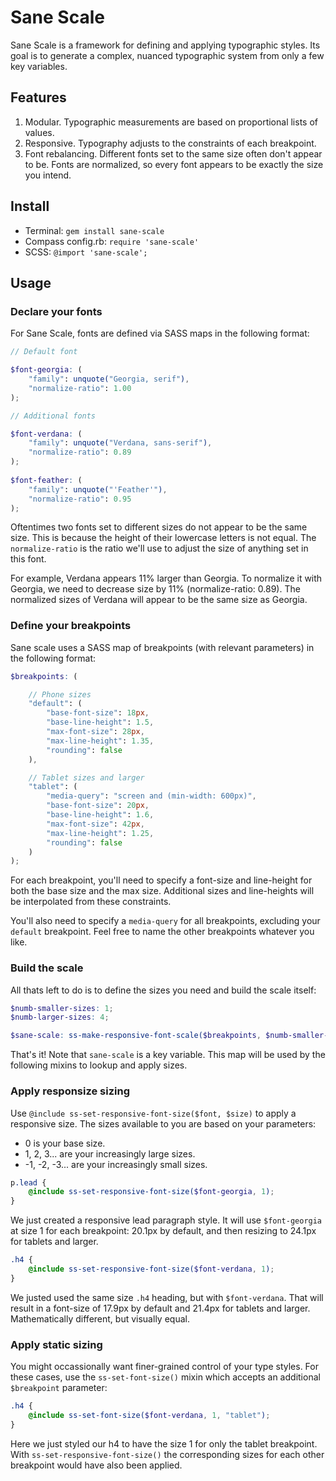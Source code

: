 # Sane Scale

Sane Scale is a framework for defining and applying typographic styles. Its goal is to generate a complex, nuanced typographic system from only a few key variables. 

## Features

1. Modular. Typographic measurements are based on proportional lists of values. 
2. Responsive. Typography adjusts to the constraints of each breakpoint.
3. Font rebalancing. Different fonts set to the same size often don't appear to be. Fonts are normalized, so every font appears to be exactly the size you intend.

## Install 

* Terminal: `gem install sane-scale`
* Compass config.rb: `require 'sane-scale'`
* SCSS: `@import 'sane-scale';`

## Usage

### Declare your fonts

For Sane Scale, fonts are defined via SASS maps in the following format:

```scss
// Default font

$font-georgia: (
	"family": unquote("Georgia, serif"),
	"normalize-ratio": 1.00
); 

// Additional fonts

$font-verdana: (
	"family": unquote("Verdana, sans-serif"),
	"normalize-ratio": 0.89
);
 
$font-feather: (
	"family": unquote("'Feather'"),
	"normalize-ratio": 0.95
);
```

Oftentimes two fonts set to different sizes do not appear to be the same size. This is because the height of their lowercase letters is not equal. The `normalize-ratio` is the ratio we'll use to adjust the size of anything set in this font. 

For example, Verdana appears 11% larger than Georgia. To normalize it with Georgia, we need to decrease size by 11% (normalize-ratio: 0.89). The normalized sizes of Verdana will appear to be the same size as Georgia.

### Define your breakpoints

Sane scale uses a SASS map of breakpoints (with relevant parameters) in the following format:

```scss
$breakpoints: (	

	// Phone sizes
	"default": (
		"base-font-size": 18px,
		"base-line-height": 1.5,
		"max-font-size": 28px,
		"max-line-height": 1.35,
		"rounding": false
	),

	// Tablet sizes and larger
	"tablet": (
		"media-query": "screen and (min-width: 600px)",
		"base-font-size": 20px,
		"base-line-height": 1.6,
		"max-font-size": 42px,
		"max-line-height": 1.25,
		"rounding": false
	)
); 
```
For each breakpoint, you'll need to specify a font-size and line-height for both the base size and the max size. Additional sizes and line-heights will be interpolated from these constraints.

You'll also need to specify a `media-query` for all breakpoints, excluding your `default` breakpoint. Feel free to name the other breakpoints whatever you like.

### Build the scale

All thats left to do is to define the sizes you need and build the scale itself:

```scss
$numb-smaller-sizes: 1;
$numb-larger-sizes: 4;

$sane-scale: ss-make-responsive-font-scale($breakpoints, $numb-smaller-sizes, $numb-larger-sizes);
```
That's it! Note that `sane-scale` is a key variable. This map will be used by the following mixins to lookup and apply sizes.

### Apply responsize sizing

Use `@include ss-set-responsive-font-size($font, $size)` to apply a responsive size. The sizes available to you are based on your parameters: 
* 0 is your base size.
* 1, 2, 3... are your increasingly large sizes.
* -1, -2, -3... are your increasingly small sizes.

```scss
p.lead {
	@include ss-set-responsive-font-size($font-georgia, 1);
}
```
We just created a responsive lead paragraph style. It will use `$font-georgia` at size 1 for each breakpoint: 20.1px by default, and then resizing to 24.1px for tablets and larger.

```scss
.h4 { 
	@include ss-set-responsive-font-size($font-verdana, 1);
}
```
We justed used the same size `.h4` heading, but with `$font-verdana`. That will result in a font-size of 17.9px by default and 21.4px for tablets and larger. Mathematically different, but visually equal.



### Apply static sizing

You might occassionally want finer-grained control of your type styles. For these cases, use the `ss-set-font-size()` mixin which accepts an additional `$breakpoint` parameter:

```scss
.h4 { 
	@include ss-set-font-size($font-verdana, 1, "tablet");
}
```

Here we just styled our h4 to have the size 1 for only the tablet breakpoint. With `ss-set-responsive-font-size()` the corresponding sizes for each other breakpoint would have also been applied.